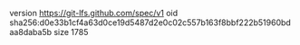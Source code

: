 version https://git-lfs.github.com/spec/v1
oid sha256:d0e33b1cf4a63d0ce19d5487d2e0c02c557b163f8bbf222b51960bdaa8daba5b
size 1785
